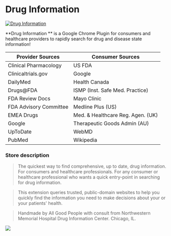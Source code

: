 
# Drug Information #

<a href="http://bit.ly/DrugInformation"><img align="center" src="https://lh4.googleusercontent.com/1UzoA51Kv6qAGJ36pguC7sgFkqthGmtmVHAp59FrxcY01JU163J6_XFuji1y7xmUm8y5QTaNvA=s282-h180-e365" alt="Drug Information"></a>

**Drug Information ** is a Google Chrome Plugin for consumers and healthcare providers to rapidly search for drug and disease state information!

| Provider Sources        | Consumer Sources                  |
| -------------------     | ----------------                  |
| Clinical Pharmacology   | US FDA                            |
| Clinicaltrials.gov      | Google                            |
| DailyMed                | Health Canada                     |
| Drugs@FDA               | ISMP (Inst. Safe Med. Practice)   |
| FDA Review Docs         | Mayo Clinic                       |
| FDA Advisory Committee  | Medline Plus (US)                 |
| EMEA Drugs              | Med. & Healthcare Reg. Agen. (UK) |
| Google                  | Therapeutic Goods Admin (AU)      |
| UpToDate                | WebMD                             |
| PubMed                  | Wikipedia                         |


### Store description ###
>The quickest way to find comprehensive, up to date, drug information. For consumers and healthcare professionals.
For any consumer or healthcare professional who wants a quick entry-point in searching for drug information.

>This extension queries trusted, public-domain websites to help you quickly find the information you need to make decisions about your or your patients' health.

>Handmade by All Good People with consult from Northwestern Memorial Hospital Drug Information Center. Chicago, IL.

[<img src="https://lh3.googleusercontent.com/YRLZQ-F3KmHUg9OnejK085rKN9J5nrstSoz3wbVvRBUFjOqC71eGic7B3LkFGMo7ddzidus3Kow=s1280-h800-e365">](http://bit.ly/DrugInformation)
